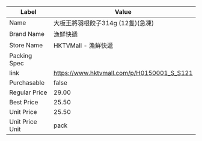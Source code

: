 | Label           | Value                                      |
| --------------- | ------------------------------------------ |
| Name            | 大板王將羽根餃子314g (12隻)(急凍)                     |
| Brand Name      | 漁鮮快遞                                       |
| Store Name      | HKTVMall - 漁鮮快遞                            |
| Packing Spec    |                                            |
| link            | https://www.hktvmall.com/p/H0150001_S_S121 |
| Purchasable     | false                                      |
| Regular Price   | 29.00                                      |
| Best Price      | 25.50                                      |
| Unit Price      | 25.50                                      |
| Unit Price Unit | pack                                       |
